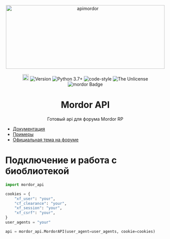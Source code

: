 <p align="center">
  <a href="http://f0734753.xsph.ru/ratmir/mordor/docs/"><img alt="apimordor" src="http://f0734753.xsph.ru/ratmir/mordor/docs/logo1.png" width="500" height="200" /></a>
  <br><br>
  <a href="http://f0734753.xsph.ru/ratmir/mordor/docs/index.html"><img height="20" alt="apimordor documentation" src="https://img.shields.io/badge/docs-ratmir.fun-%20"></a>
  <img alt="Version" src="https://img.shields.io/badge/version-beta-blue" />
  <img alt="Python 3.7+" src="https://img.shields.io/badge/Python-3.7+-%23FFD242" />
  <img alt="code-style" src="https://img.shields.io/badge/code--style-black-%23000000" />
  <img alt="The Unlicense" src="https://img.shields.io/badge/license-The%20Unlicense-blue" />
  <img alt="mordor Badge" src="https://img.shields.io/badge/samp-Mordor%20RP-%20?color=%23fc2323">
</p>

<h1 align="center">  Mordor API </h1>
<p align="center">Готовый api для форума Mordor RP</p>

* [Документация](http://f0734753.xsph.ru/ratmir/mordor/docs/)
* [Примеры](./examples)
* [Официальная тема на форуме](https://forum.mordor-rp.com/index.php?threads/568385/)

# Подключение и работа с биоблиотекой
```python
import mordor_api

cookies = {
    "xf_user": "your",
    "cf_clearance": "your",
    "xf_session": "your",
    "xf_csrf": "your",
}
user_agents = "your"

api = mordor_api.MordorAPI(user_agent=user_agents, cookie=cookies)
```
